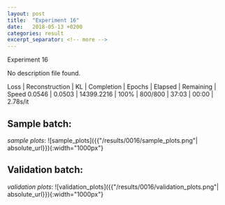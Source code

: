 ```yaml
---
layout: post
title:  "Experiment 16"
date:   2018-05-13 +0200
categories: result
excerpt_separator: <!-- more -->
---
```


<!-- more -->
Experiment 16

No description file found.

Loss | Reconstruction | KL | Completion | Epochs | Elapsed | Remaining | Speed
0.0546 | 0.0503 | 14399.2216 | 100% | 800/800 | 37:03 | 00:00 | 2.78s/it

## **Sample batch**:
_sample plots_:
![sample_plots]({{"/results/0016/sample_plots.png"| absolute_url}}){:width="1000px"}


## **Validation batch**:
_validation plots_:
![validation_plots]({{"/results/0016/validation_plots.png"| absolute_url}}){:width="1000px"}

